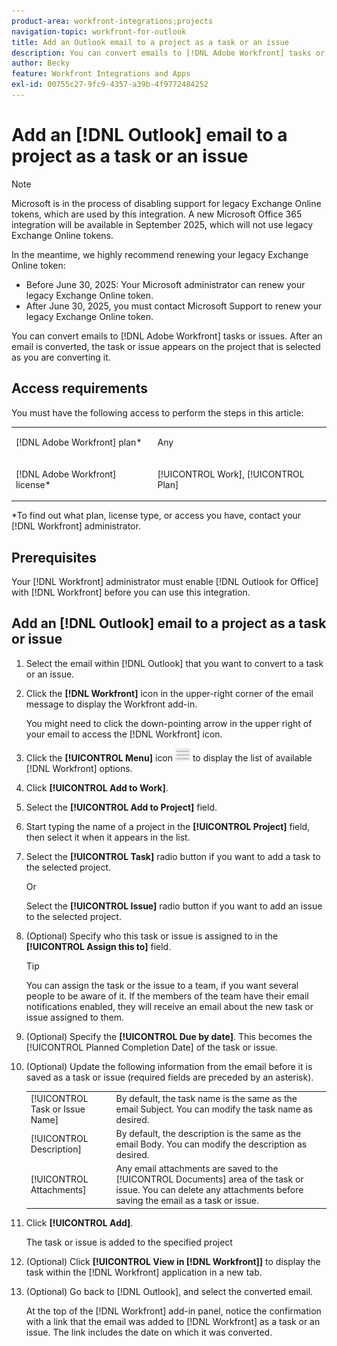 ```yaml
---
product-area: workfront-integrations;projects
navigation-topic: workfront-for-outlook
title: Add an Outlook email to a project as a task or an issue
description: You can convert emails to [!DNL Adobe Workfront] tasks or issues. After an email is converted, the task or issue appears on the project that is selected as you are converting it.
author: Becky
feature: Workfront Integrations and Apps
exl-id: 00755c27-9fc9-4357-a39b-4f9772484252
---
```

# Add an [!DNL Outlook] email to a project as a task or an issue

>[!NOTE]
>
>Microsoft is in the process of disabling support for legacy Exchange Online tokens, which are used by this integration. A new Microsoft Office 365 integration will be available in September 2025, which will not use legacy Exchange Online tokens. 
>
>In the meantime, we highly recommend renewing your legacy Exchange Online token:
>
>* Before June 30, 2025: Your Microsoft administrator can renew your legacy Exchange Online token.
>* After June 30, 2025, you must contact Microsoft Support to renew your legacy Exchange Online token. 


You can convert emails to [!DNL Adobe Workfront] tasks or issues. After an email is converted, the task or issue appears on the project that is selected as you are converting it. 

## Access requirements

You must have the following access to perform the steps in this article:

<table style="table-layout:auto"> 
 <col> 
 <col> 
 <tbody> 
  <tr> 
   <td role="rowheader">[!DNL Adobe Workfront] plan*</td> 
   <td> <p>Any</p> </td> 
  </tr> 
  <tr> 
   <td role="rowheader">[!DNL Adobe Workfront] license*</td> 
   <td> <p>[!UICONTROL Work], [!UICONTROL Plan]</p> </td> 
  </tr> 
 </tbody> 
</table>

&#42;To find out what plan, license type, or access you have, contact your [!DNL Workfront] administrator.

## Prerequisites

Your [!DNL Workfront] administrator must enable [!DNL Outlook for Office] with [!DNL Workfront] before you can use this integration.

## Add an [!DNL Outlook] email to a project as a task or issue

1. Select the email within [!DNL Outlook] that you want to convert to a task or an issue.
1. Click the **[!DNL Workfront]** icon in the upper-right corner of the email message to display the Workfront add-in.

   You might need to click the down-pointing arrow in the upper right of your email to access the [!DNL Workfront] icon.

1. Click the **[!UICONTROL Menu]** icon ![o365_addin_menu_icon.png](assets/o365-addin-menu2-icon.png) to display the list of available [!DNL Workfront] options.

   

1. Click **[!UICONTROL Add to Work]**.

1. Select the **[!UICONTROL Add to Project]** field.
1. Start typing the name of a project in the **[!UICONTROL Project]** field, then select it when it appears in the list. 
1. Select the **[!UICONTROL Task]** radio button if you want to add a task to the selected project.

   Or

   Select the **[!UICONTROL Issue]** radio button if you want to add an issue to the selected project.

1. (Optional) Specify who this task or issue is assigned to in the **[!UICONTROL Assign this to]** field. 

   >[!TIP]
   >
   >You can assign the task or the issue to a team, if you want several people to be aware of it. If the members of the team have their email notifications enabled, they will receive an email about the new task or issue assigned to them.


1. (Optional) Specify the **[!UICONTROL Due by date]**. This becomes the [!UICONTROL Planned Completion Date] of the task or issue.
1. (Optional) Update the following information from the email before it is saved as a task or issue (required fields are preceded by an asterisk).

   <table style="table-layout:auto">
      <tr>
        <td>[!UICONTROL Task or Issue Name]</td>
        <td>By default, the task name is the same as the email Subject. You can modify the task name as desired.</td>
        <td></td>
      </tr>
      <tr>
        <td>[!UICONTROL Description]</td>
        <td>By default, the description is the same as the email Body. You can modify the description as desired.</td>
      </tr>
      <tr>
        <td>[!UICONTROL Attachments]</td>
        <td>Any email attachments are saved to the [!UICONTROL Documents] area of the task or issue. You can delete any attachments before saving the email as a task or issue.</td>
      </tr>
   </table>

1. Click **[!UICONTROL Add]**.

   The task or issue is added to the specified project

1. (Optional) Click **[!UICONTROL View in [!DNL Workfront]]** to display the task within the [!DNL Workfront] application in a new tab.

1. (Optional) Go back to [!DNL Outlook], and select the converted email.

   At the top of the [!DNL Workfront] add-in panel, notice the confirmation with a link that the email was added to [!DNL Workfront] as a task or an issue. The link includes the date on which it was converted.




